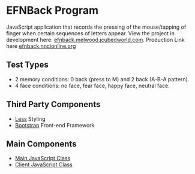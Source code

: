 EFNBack Program 
==============
JavaScript application that records the pressing of the mouse/tapping of finger when certain sequences of letters appear. View the project in development here: [efnback.melwood.jcubedworld.com](http://efnback.melwood.jcubedworld.com). Production Link here [efnback.nncionline.org](http://efnback.nncionline.org/)


Test Types
--------------
- 2 memory conditions: 0 back (press to M) and 2 back (A-B-A pattern).
- 4 face conditions: no face, fear face, happy face, neutral face. 



Third Party Components 
--------------
- [Less](http://lesscss.org/) Styling 
- [Bootstrap](http://getbootstrap.com/) Front-end Framework  

Main Components 
--------------
- [Main JavaScript Class](https://github.com/JoshuaRogan/efnback/blob/master/public/js/efn.js "JavaScript Class")
- [Client JavaScript Class](https://github.com/JoshuaRogan/efnback/blob/master/public/js/index.js "JavaScript Class") 

